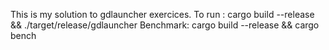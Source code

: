 This is my solution to gdlauncher exercices. 
To run : cargo build --release && ./target/release/gdlauncher
Benchmark: cargo build --release && cargo bench
